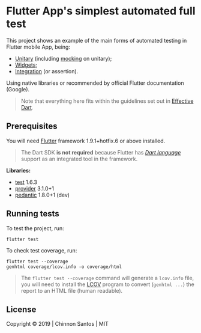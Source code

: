 # Flutter App's simplest automated full test

This project shows an example of the main forms of automated testing in Flutter mobile App, being:

- [Unitary][] (including [mocking][] on unitary);
- [Widgets][];
- [Integration][] (or assertion).

Using native libraries or recommended by official Flutter documentation (Google).

> Note that everything here fits within the guidelines set out in [Effective Dart][].

[Unitary]: https://flutter.dev/docs/cookbook/testing/unit/introduction
[mocking]: https://flutter.dev/docs/cookbook/testing/unit/mocking
[Widgets]: https://flutter.dev/docs/cookbook/testing/widget/introduction
[Integration]: https://flutter.dev/docs/cookbook/testing/integration/introduction
[Effective Dart]: https://www.dartlang.org/guides/language/effective-dart

## Prerequisites

You will need [Flutter][] framework 1.9.1+hotfix.6 or above installed.

> The Dart SDK **is not required** because Flutter has _[Dart language][]_ support as an integrated tool in the framework.

[Flutter]: https://flutter.dev/
[Dart language]: https://dart.dev/

**Libraries:**

- [test][] 1.6.3
- [provider][] 3.1.0+1
- [pedantic][] 1.8.0+1 (dev)

[test]: https://pub.dev/packages/test
[provider]: https://pub.dev/packages/provider
[pedantic]: https://pub.dev/packages/pedantic

## Running tests

To test the project, run:

    flutter test

To check test coverage, run:

    flutter test --coverage
    genhtml coverage/lcov.info -o coverage/html

> The `flutter test --coverage` command will generate a `lcov.info` file, you will need to install the [LCOV][] program to convert (`genhtml ...`) the report to an HTML file (human readable).

[LCOV]: http://ltp.sourceforge.net/coverage/lcov.php

## License

Copyright © 2019 | Chinnon Santos | MIT
